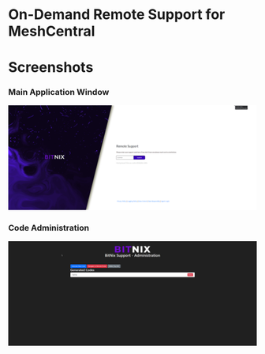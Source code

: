 # On-Demand Remote Support for MeshCentral

# Screenshots
### Main Application Window
![](https://github.com/BitNixLLC/OnDemandRemote/blob/main/images/main.png)
### Code Administration
![](https://github.com/BitNixLLC/OnDemandRemote/blob/main/images/code_gen.png)
